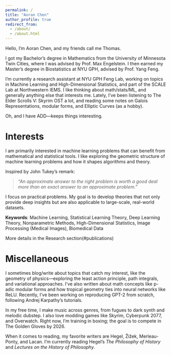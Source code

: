 ```yaml
---
permalink: /
title: "Aoran Chen"
author_profile: true
redirect_from: 
  - /about/
  - /about.html
---
```

Hello, I’m Aoran Chen, and my friends call me Thomas.  

I got my Bachelor’s degree in Mathematics from the University of Minnesota Twin Cities, where I was advised by Prof. Max Engelstein. I then earned my Master’s degree in Biostatistics at NYU GPH, advised by Prof. Yang Feng.  

I’m currently a research assistant at NYU GPH Feng Lab, working on topics in Machine Learning and High-Dimensional Statistics, and part of the SCALE Lab at Northwestern IEMS. I like thinking about math/stats/ML, and generally anything else that interests me. Lately, I’ve been listening to The Elder Scrolls V: Skyrim OST a lot, and reading some notes on Galois Representations, modular forms, and Elliptic Curves (as a hobby).

Oh, and I have ADD—keeps things interesting.  


Interests
======
I am primarily interested in machine learning problems that can benefit from mathematical and statistical tools. I like exploring the geometric structure of machine learning problems and how it shapes algorithms and theory.

Inspired by John Tukey’s remark:

> *“An approximate answer to the right problem is worth a good deal more than an exact answer to an approximate problem.”*

I focus on practical problems. My goal is to develop theories that not only provide deep insights but are also applicable to large-scale, real-world datasets.

**Keywords**: Machine Learning, Statistical Learning Theory, Deep Learning Theory, Nonparametric Methods, High-Dimensional Statistics, Image Processing (Medical Images), Biomedical Data

More details in the Research section(#publications)

Miscellaneous
======
I sometimes blog/write about topics that catch my interest, like the geometry of physics—exploring the least action principle, path integrals, and variational approaches. I’ve also written about math concepts like p-adic modular forms and how tropical geometry ties into neural networks like ReLU. Recently, I’ve been working on reproducing GPT-2 from scratch, following Andrej Karpathy’s tutorials.

In my free time, I make music across genres, from fugues to dark synth and melodic dubstep. I also love modding games like Skyrim, Cyberpunk 2077, and Overwatch. Right now, I’m training in boxing; the goal is to compete in The Golden Gloves by 2026. 

When it comes to reading, my favorite writers are Hegel, Žižek, Merleau-Ponty, and Lacan. I’m currently reading Hegel’s *The Philosophy of History* and *Lectures on the History of Philosophy*.


